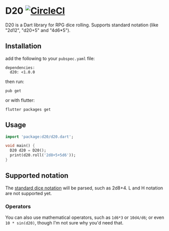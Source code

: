 # D20 [![CircleCI](https://circleci.com/gh/Igor1201/d20/tree/master.svg?style=svg&circle-token=376c1d43be17c8602903dfc02368f711ea1a4ed6)](https://circleci.com/gh/Igor1201/d20/tree/master)

D20 is a Dart library for RPG dice rolling. Supports standard notation (like "2d12", "d20+5" and "4d6*5").

## Installation
add the following to your `pubspec.yaml` file:
```shell
dependencies:
  d20: <1.0.0
```
then run:
```shell
pub get
```
or with flutter:
```shell
flutter packages get
```

## Usage

```dart
import 'package:d20/d20.dart';

void main() {
  D20 d20 = D20();
  print(d20.roll('2d8+5+5d6'));
}
```

## Supported notation
The [standard dice notation](https://en.wikipedia.org/wiki/Dice_notation) will be parsed, such as 2d8+4. L and H notation are not supported yet.

### Operators
You can also use mathematical operators, such as `1d6*3` or `10d4/d6`; or even `10 * sin(d20)`, though I'm not sure why you'd need that.
